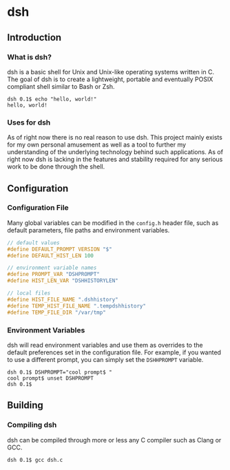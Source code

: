 # dsh

## Introduction
### What is dsh?
dsh is a basic shell for Unix and Unix-like operating systems written in C. The goal of dsh is to create a lightweight, portable and eventually POSIX compliant shell similar to Bash or Zsh. 
```
dsh 0.1$ echo "hello, world!"
hello, world!
```

### Uses for dsh
As of right now there is no real reason to use dsh. This project mainly exists for my own personal amusement as well as a tool to further my understanding of the underlying technology behind such applications. As of right now dsh is lacking in the features and stability required for any serious work to be done through the shell.

## Configuration
### Configuration File
Many global variables can be modified in the `config.h` header file, such as default parameters, file paths and environment variables.
```c
// default values
#define DEFAULT_PROMPT VERSION "$"
#define DEFAULT_HIST_LEN 100

// environment variable names
#define PROMPT_VAR "DSHPROMPT"
#define HIST_LEN_VAR "DSHHISTORYLEN"

// local files
#define HIST_FILE_NAME ".dshhistory"
#define TEMP_HIST_FILE_NAME ".tempdshhistory"
#define TEMP_FILE_DIR "/var/tmp"
```

### Environment Variables
dsh will read environment variables and use them as overrides to the default preferences set in the configuration file. For example, if you wanted to use a different prompt, you can simply set the `DSHHPROMPT` variable.
```
dsh 0.1$ DSHPROMPT="cool prompt$ "
cool prompt$ unset DSHPROMPT
dsh 0.1$
```

## Building
### Compiling dsh
dsh can be compiled through more or less any C compiler such as Clang or GCC.
```sh
dsh 0.1$ gcc dsh.c
```
